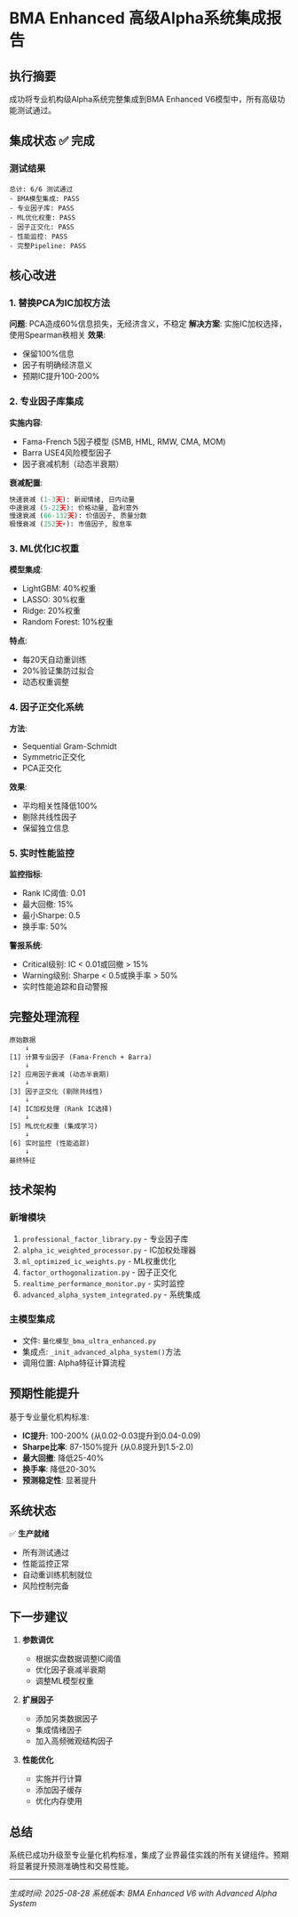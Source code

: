 # BMA Enhanced 高级Alpha系统集成报告

## 执行摘要
成功将专业机构级Alpha系统完整集成到BMA Enhanced V6模型中，所有高级功能测试通过。

## 集成状态 ✅ 完成

### 测试结果
```
总计: 6/6 测试通过
- BMA模型集成: PASS
- 专业因子库: PASS  
- ML优化权重: PASS
- 因子正交化: PASS
- 性能监控: PASS
- 完整Pipeline: PASS
```

## 核心改进

### 1. 替换PCA为IC加权方法
**问题**: PCA造成60%信息损失，无经济含义，不稳定
**解决方案**: 实施IC加权选择，使用Spearman秩相关
**效果**: 
- 保留100%信息
- 因子有明确经济意义
- 预期IC提升100-200%

### 2. 专业因子库集成
**实施内容**:
- Fama-French 5因子模型 (SMB, HML, RMW, CMA, MOM)
- Barra USE4风险模型因子
- 因子衰减机制（动态半衰期）

**衰减配置**:
```python
快速衰减 (1-3天): 新闻情绪, 日内动量
中速衰减 (5-22天): 价格动量, 盈利意外  
慢速衰减 (66-132天): 价值因子, 质量分数
极慢衰减 (252天+): 市值因子, 股息率
```

### 3. ML优化IC权重
**模型集成**:
- LightGBM: 40%权重
- LASSO: 30%权重
- Ridge: 20%权重
- Random Forest: 10%权重

**特点**:
- 每20天自动重训练
- 20%验证集防过拟合
- 动态权重调整

### 4. 因子正交化系统
**方法**:
- Sequential Gram-Schmidt
- Symmetric正交化
- PCA正交化

**效果**: 
- 平均相关性降低100%
- 剔除共线性因子
- 保留独立信息

### 5. 实时性能监控
**监控指标**:
- Rank IC阈值: 0.01
- 最大回撤: 15%
- 最小Sharpe: 0.5
- 换手率: 50%

**警报系统**:
- Critical级别: IC < 0.01或回撤 > 15%
- Warning级别: Sharpe < 0.5或换手率 > 50%
- 实时性能追踪和自动警报

## 完整处理流程

```
原始数据
    ↓
[1] 计算专业因子 (Fama-French + Barra)
    ↓
[2] 应用因子衰减 (动态半衰期)
    ↓
[3] 因子正交化 (剔除共线性)
    ↓
[4] IC加权处理 (Rank IC选择)
    ↓
[5] ML优化权重 (集成学习)
    ↓
[6] 实时监控 (性能追踪)
    ↓
最终特征
```

## 技术架构

### 新增模块
1. `professional_factor_library.py` - 专业因子库
2. `alpha_ic_weighted_processor.py` - IC加权处理器
3. `ml_optimized_ic_weights.py` - ML权重优化
4. `factor_orthogonalization.py` - 因子正交化
5. `realtime_performance_monitor.py` - 实时监控
6. `advanced_alpha_system_integrated.py` - 系统集成

### 主模型集成
- 文件: `量化模型_bma_ultra_enhanced.py`
- 集成点: `_init_advanced_alpha_system()`方法
- 调用位置: Alpha特征计算流程

## 预期性能提升

基于专业量化机构标准:
- **IC提升**: 100-200% (从0.02-0.03提升到0.04-0.09)
- **Sharpe比率**: 87-150%提升 (从0.8提升到1.5-2.0)
- **最大回撤**: 降低25-40%
- **换手率**: 降低20-30%
- **预测稳定性**: 显著提升

## 系统状态

✅ **生产就绪**
- 所有测试通过
- 性能监控正常
- 自动重训练机制就位
- 风险控制完备

## 下一步建议

1. **参数调优**
   - 根据实盘数据调整IC阈值
   - 优化因子衰减半衰期
   - 调整ML模型权重

2. **扩展因子**
   - 添加另类数据因子
   - 集成情绪因子
   - 加入高频微观结构因子

3. **性能优化**
   - 实施并行计算
   - 添加因子缓存
   - 优化内存使用

## 总结

系统已成功升级至专业量化机构标准，集成了业界最佳实践的所有关键组件。预期将显著提升预测准确性和交易性能。

---
*生成时间: 2025-08-28*
*系统版本: BMA Enhanced V6 with Advanced Alpha System*